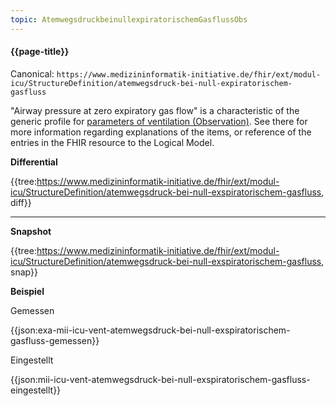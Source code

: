 ```yaml
---
topic: AtemwegsdruckbeinullexpiratorischemGasflussObs
---
```

#### {{page-title}}

Canonical: 
```https://www.medizininformatik-initiative.de/fhir/ext/modul-icu/StructureDefinition/atemwegsdruck-bei-null-expiratorischem-gasfluss```

"Airway pressure at zero expiratory gas flow" is a characteristic of the generic profile for [parameters of ventilation (Observation)](https://www.medizininformatik-initiative.de/fhir/ext/modul-icu/StructureDefinition/mii-parameter-von-beatmung). See there for more information regarding explanations of the items, or reference of the entries in the FHIR resource to the Logical Model.

**Differential**

{{tree:https://www.medizininformatik-initiative.de/fhir/ext/modul-icu/StructureDefinition/atemwegsdruck-bei-null-exspiratorischem-gasfluss, diff}}

---

**Snapshot**

{{tree:https://www.medizininformatik-initiative.de/fhir/ext/modul-icu/StructureDefinition/atemwegsdruck-bei-null-exspiratorischem-gasfluss, snap}}

**Beispiel**

Gemessen

{{json:exa-mii-icu-vent-atemwegsdruck-bei-null-exspiratorischem-gasfluss-gemessen}}

Eingestellt

{{json:mii-icu-vent-atemwegsdruck-bei-null-exspiratorischem-gasfluss-eingestellt}}
